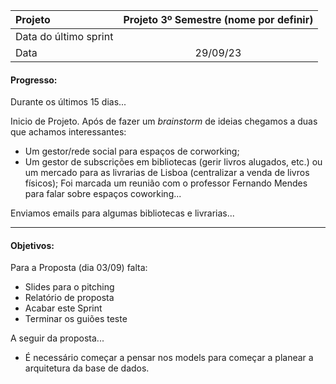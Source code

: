 
| Projeto | Projeto 3º Semestre (nome por definir) |
| :--| :---: |
|Data do último sprint | |
|Data | 29/09/23|


#### Progresso:
Durante os últimos 15 dias...

 Inicio de Projeto.
 Após de fazer um _brainstorm_ de ideias chegamos a duas que achamos interessantes:
   - Um gestor/rede social para espaços de corworking;
   - Um gestor de subscrições em bibliotecas (gerir livros alugados, etc.) ou um mercado para as livrarias de Lisboa (centralizar a venda de livros físicos);
   Foi marcada um reunião com o professor Fernando Mendes para falar sobre espaços coworking...
   
   Enviamos emails para algumas bibliotecas e livrarias...
   

---
#### Objetivos:

 Para a Proposta (dia 03/09) falta:
  - Slides para o pitching 
  - Relatório de proposta 
  - Acabar este Sprint
  - Terminar os guiões teste

 A seguir da proposta...
  - É necessário começar a pensar nos models para começar a planear a arquitetura da base de dados.
  
   

